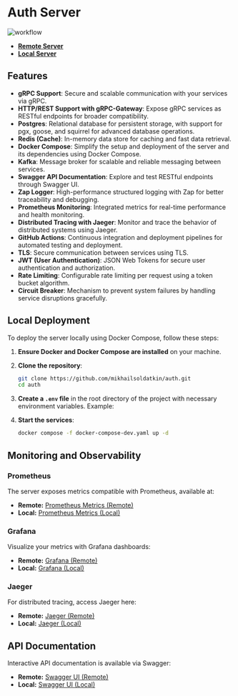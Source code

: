 # Auth Server

![workflow](https://github.com/mikhailsoldatkin/auth/actions/workflows/go.yaml/badge.svg)

- **[Remote Server](http://51.250.32.78)**
- **[Local Server](http://127.0.0.1)**

## Features

- **gRPC Support**: Secure and scalable communication with your services via gRPC.
- **HTTP/REST Support with gRPC-Gateway**: Expose gRPC services as RESTful endpoints for broader compatibility.
- **Postgres**: Relational database for persistent storage, with support for pgx, goose, and squirrel for advanced database operations.
- **Redis (Cache)**: In-memory data store for caching and fast data retrieval.
- **Docker Compose**: Simplify the setup and deployment of the server and its dependencies using Docker Compose.
- **Kafka**: Message broker for scalable and reliable messaging between services.
- **Swagger API Documentation**: Explore and test RESTful endpoints through Swagger UI.
- **Zap Logger**: High-performance structured logging with Zap for better traceability and debugging.
- **Prometheus Monitoring**: Integrated metrics for real-time performance and health monitoring.
- **Distributed Tracing with Jaeger**: Monitor and trace the behavior of distributed systems using Jaeger.
- **GitHub Actions**: Continuous integration and deployment pipelines for automated testing and deployment.
- **TLS**: Secure communication between services using TLS.
- **JWT (User Authentication)**: JSON Web Tokens for secure user authentication and authorization.
- **Rate Limiting**: Configurable rate limiting per request using a token bucket algorithm.
- **Circuit Breaker**: Mechanism to prevent system failures by handling service disruptions gracefully.

## Local Deployment

To deploy the server locally using Docker Compose, follow these steps:

1. **Ensure Docker and Docker Compose are installed** on your machine.

2. **Clone the repository**:

    ```bash
    git clone https://github.com/mikhailsoldatkin/auth.git
    cd auth
    ```

3. **Create a `.env` file** in the root directory of the project with necessary environment variables. Example:

4. **Start the services**:

    ```bash
    docker compose -f docker-compose-dev.yaml up -d
    ```

## Monitoring and Observability

### Prometheus
The server exposes metrics compatible with Prometheus, available at:

- **Remote:** [Prometheus Metrics (Remote)](http://51.250.32.78:9090)
- **Local:** [Prometheus Metrics (Local)](http://127.0.0.1:9090)

### Grafana
Visualize your metrics with Grafana dashboards:

- **Remote:** [Grafana (Remote)](http://51.250.32.78:3000)
- **Local:** [Grafana (Local)](http://127.0.0.1:3000)

### Jaeger
For distributed tracing, access Jaeger here:

- **Remote:** [Jaeger (Remote)](http://51.250.32.78:16686)
- **Local:** [Jaeger (Local)](http://127.0.0.1:16686)

## API Documentation

Interactive API documentation is available via Swagger:

- **Remote:** [Swagger UI (Remote)](http://51.250.32.78:8090/swagger/index.html)
- **Local:** [Swagger UI (Local)](http://127.0.0.1:8090/swagger/index.html)
